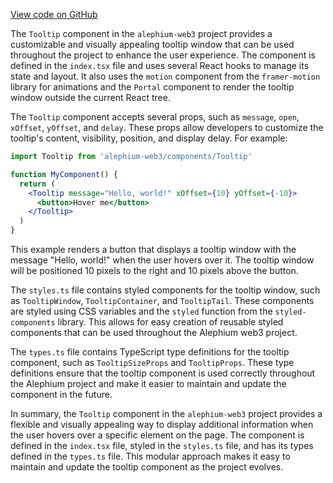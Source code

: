 [View code on GitHub](https://github.com/alephium/alephium-web3/.autodoc/docs/json/packages/web3-react/src/components/Common/Tooltip)

The `Tooltip` component in the `alephium-web3` project provides a customizable and visually appealing tooltip window that can be used throughout the project to enhance the user experience. The component is defined in the `index.tsx` file and uses several React hooks to manage its state and layout. It also uses the `motion` component from the `framer-motion` library for animations and the `Portal` component to render the tooltip window outside the current React tree.

The `Tooltip` component accepts several props, such as `message`, `open`, `xOffset`, `yOffset`, and `delay`. These props allow developers to customize the tooltip's content, visibility, position, and display delay. For example:

```jsx
import Tooltip from 'alephium-web3/components/Tooltip'

function MyComponent() {
  return (
    <Tooltip message="Hello, world!" xOffset={10} yOffset={-10}>
      <button>Hover me</button>
    </Tooltip>
  )
}
```

This example renders a button that displays a tooltip window with the message "Hello, world!" when the user hovers over it. The tooltip window will be positioned 10 pixels to the right and 10 pixels above the button.

The `styles.ts` file contains styled components for the tooltip window, such as `TooltipWindow`, `TooltipContainer`, and `TooltipTail`. These components are styled using CSS variables and the `styled` function from the `styled-components` library. This allows for easy creation of reusable styled components that can be used throughout the Alephium web3 project.

The `types.ts` file contains TypeScript type definitions for the tooltip component, such as `TooltipSizeProps` and `TooltipProps`. These type definitions ensure that the tooltip component is used correctly throughout the Alephium project and make it easier to maintain and update the component in the future.

In summary, the `Tooltip` component in the `alephium-web3` project provides a flexible and visually appealing way to display additional information when the user hovers over a specific element on the page. The component is defined in the `index.tsx` file, styled in the `styles.ts` file, and has its types defined in the `types.ts` file. This modular approach makes it easy to maintain and update the tooltip component as the project evolves.
